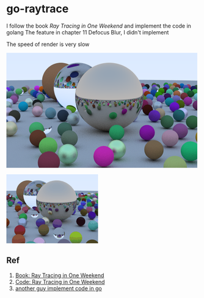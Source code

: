 # go-raytrace

I follow the book *Ray Tracing in One Weekend* and implement the code in golang
The feature in chapter 11 Defocus Blur, I didn't implement

The speed of render is very slow

![png](./img.png)


![gif](./img.gif)



## Ref
1. [Book: Ray Tracing in One Weekend](http://www.realtimerendering.com/raytracing/Ray%20Tracing%20in%20a%20Weekend.pdf)
2. [Code: Ray Tracing in One Weekend](https://github.com/erich666/RealTimeRendering)
3. [another guy implement code in go](https://github.com/markphelps/go-trace)